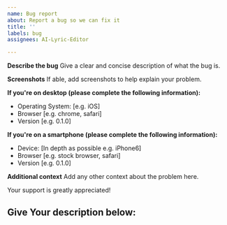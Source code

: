 ```yaml
---
name: Bug report
about: Report a bug so we can fix it
title: ''
labels: bug
assignees: AI-Lyric-Editor

---
```


**Describe the bug**
Give a clear and concise description of what the bug is.

**Screenshots**
If able, add screenshots to help explain your problem.

**If you're on desktop (please complete the following information):**
 - Operating System: [e.g. iOS]
 - Browser [e.g. chrome, safari]
 - Version [e.g. 0.1.0]

**If you're on a smartphone (please complete the following information):**
 - Device: [In depth as possible e.g. iPhone6]
 - Browser [e.g. stock browser, safari]
 - Version [e.g. 0.1.0]

**Additional context**
Add any other context about the problem here.

Your support is greatly appreciated!

Give Your description below:
----------------------------------------------------------------------------
